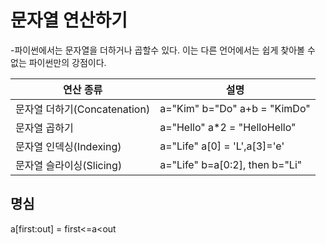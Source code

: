 # 문자열 연산하기

-파이썬에서는 문자열을 더하거나 곱할수 있다. 이는 다른 언어에서는 쉽게 찾아볼 수 없는 파이썬만의 강점이다. 

| 연산 종류 | 설명|
|----------|-----|
| 문자열 더하기(Concatenation) | a="Kim" b="Do" a+b = "KimDo" |
| 문자열 곱하기 | a="Hello" a*2 = "HelloHello"|
| 문자열 인덱싱(Indexing) | a="Life" a[0] = 'L',a[3]='e' |
| 문자열 슬라이싱(Slicing) | a="Life" b=a[0:2], then b="Li" |

## 명심
a[first:out] = first<=a<out 
